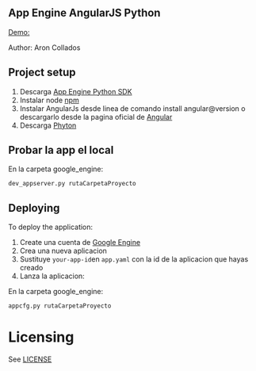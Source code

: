 ## App Engine AngularJS  Python

[Demo:](http://phyton-angular-gae.appspot.com)  

Author: Aron Collados


## Project setup

1. Descarga [App Engine Python SDK](https://developers.google.com/appengine/downloads)
2. Instalar node [npm](https://nodejs.org/download/)
3. Instalar AngularJs desde linea de comando install angular@version o descargarlo desde la pagina oficial de [Angular](https://angularjs.org/)
4. Descarga [Phyton](https://www.python.org/downloads/)

## Probar la app el local

En la carpeta google_engine:
```
dev_appserver.py rutaCarpetaProyecto
```


## Deploying

To deploy the application:

1. Create una cuenta de [Google Engine](https://appengine.google.com/)
2. Crea una nueva aplicacion
3. Sustituye `your-app-id`en  `app.yaml` con la id de la aplicacion que hayas creado
4. Lanza la aplicacion:

En la carpeta google_engine:
```
appcfg.py rutaCarpetaProyecto
```


# Licensing

See [LICENSE](LICENSE)
